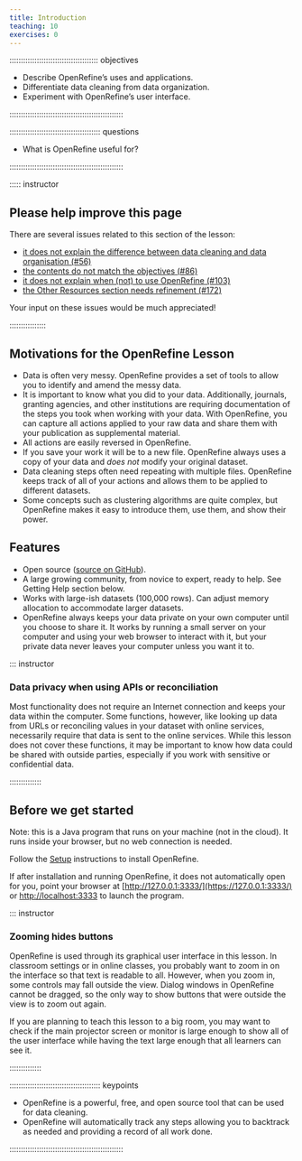 ```yaml
---
title: Introduction
teaching: 10
exercises: 0
---
```


::::::::::::::::::::::::::::::::::::::: objectives

- Describe OpenRefine’s uses and applications.
- Differentiate data cleaning from data organization.
- Experiment with OpenRefine’s user interface.

::::::::::::::::::::::::::::::::::::::::::::::::::

:::::::::::::::::::::::::::::::::::::::: questions

- What is OpenRefine useful for?

::::::::::::::::::::::::::::::::::::::::::::::::::

::::: instructor

## Please help improve this page

There are several issues related to this section of the lesson:

- [it does not explain the difference between data cleaning and data organisation (#56)][issue-56]
- [the contents do not match the objectives (#86)][issue-86]
- [it does not explain when (not) to use OpenRefine (#103)][issue-103]
- [the Other Resources section needs refinement (#172)][issue-172]

[issue-56]: https://github.com/datacarpentry/openrefine-socialsci/issues/56
[issue-86]: https://github.com/datacarpentry/openrefine-socialsci/issues/86
[issue-103]: https://github.com/datacarpentry/openrefine-socialsci/issues/103
[issue-172]: https://github.com/datacarpentry/openrefine-socialsci/issues/172

Your input on these issues would be much appreciated!

::::::::::::::::

## Motivations for the OpenRefine Lesson

- Data is often very messy. OpenRefine provides a set of tools to allow you to
  identify and amend the messy data.
- It is important to know what you did to your data. Additionally, journals,
  granting agencies, and other institutions are requiring documentation of the
  steps you took when working with your data. With OpenRefine, you can capture
  all actions applied to your raw data and share them with your publication as
  supplemental material.
- All actions are easily reversed in OpenRefine.
- If you save your work it will be to a new file. OpenRefine always uses a copy
  of your data and *does not* modify your original dataset.
- Data cleaning steps often need repeating with multiple files. OpenRefine
  keeps track of all of your actions and allows them to be applied to different datasets.
- Some concepts such as clustering algorithms are quite complex, but OpenRefine
  makes it easy to introduce them, use them, and show their power.

## Features

- Open source ([source on GitHub](https://github.com/OpenRefine/OpenRefine)).
- A large growing community, from novice to expert, ready to help. See Getting
  Help section below.
- Works with large-ish datasets (100,000 rows). Can adjust memory allocation to
  accommodate larger datasets.
- OpenRefine always keeps your data private on your own computer until you
  choose to share it. It works by running a small server on your computer and
  using your web browser to interact with it, but your private data never
  leaves your computer unless you want it to.


::: instructor

### Data privacy when using APIs or reconciliation

Most functionality does not require an Internet connection and keeps your data
within the computer.
Some functions, however, like looking up data from URLs or reconciling values
in your dataset with online services, necessarily require that data is sent to
the online services.
While this lesson does not cover these functions, it may be important to know
how data could be shared with outside parties, especially if you work with
sensitive or confidential data.

::::::::::::::

## Before we get started

Note: this is a Java program that runs on your machine (not in the cloud). It
runs inside your browser, but no web connection is needed.

Follow the [Setup](../learners/setup.md) instructions to install OpenRefine.

If after installation and running OpenRefine, it does not automatically open
for you, point your browser at [http://127.0.0.1:3333/](https://127.0.0.1:3333/)
or [http://localhost:3333](https://localhost:3333) to launch the program.



::: instructor

### Zooming hides buttons

OpenRefine is used through its graphical user interface in this lesson.
In classroom settings or in online classes, you probably want to zoom in on the
interface so that text is readable to all.
However, when you zoom in, some controls may fall outside the view.
Dialog windows in OpenRefine cannot be dragged, so the only way to show buttons
that were outside the view is to zoom out again.

If you are planning to teach this lesson to a big room, you may want to check
if the main projector screen or monitor is large enough to show all of the
user interface while having the text large enough that all learners can see it.

::::::::::::::

:::::::::::::::::::::::::::::::::::::::: keypoints

- OpenRefine is a powerful, free, and open source tool that can be used for data cleaning.
- OpenRefine will automatically track any steps allowing you to backtrack as needed and providing a record of all work done.

::::::::::::::::::::::::::::::::::::::::::::::::::


